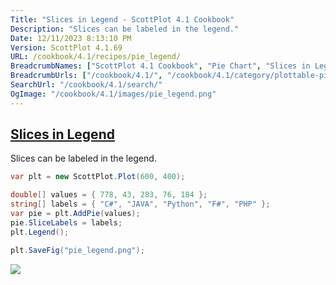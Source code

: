 ```yaml
---
Title: "Slices in Legend - ScottPlot 4.1 Cookbook"
Description: "Slices can be labeled in the legend."
Date: 12/11/2023 8:13:10 PM
Version: ScottPlot 4.1.69
URL: /cookbook/4.1/recipes/pie_legend/
BreadcrumbNames: ["ScottPlot 4.1 Cookbook", "Pie Chart", "Slices in Legend"]
BreadcrumbUrls: ["/cookbook/4.1/", "/cookbook/4.1/category/plottable-pie", "/cookbook/4.1/recipes/pie_legend/"]
SearchUrl: "/cookbook/4.1/search/"
OgImage: "/cookbook/4.1/images/pie_legend.png"
---
```


<h2><a id='slices-in-legend' href='/cookbook/4.1/recipes/pie_legend/'>Slices in Legend</a></h2>

Slices can be labeled in the legend.

```cs
var plt = new ScottPlot.Plot(600, 400);

double[] values = { 778, 43, 283, 76, 184 };
string[] labels = { "C#", "JAVA", "Python", "F#", "PHP" };
var pie = plt.AddPie(values);
pie.SliceLabels = labels;
plt.Legend();

plt.SaveFig("pie_legend.png");
```

<img src='../../images/pie_legend.png' class='d-block mx-auto my-5' />


